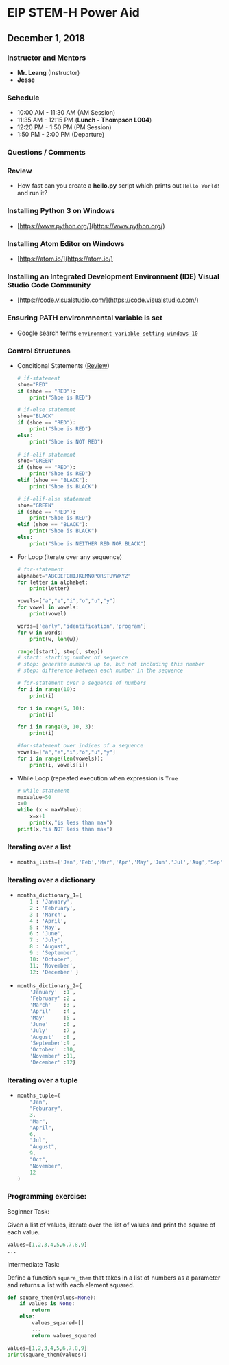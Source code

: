# EIP STEM-H Power Aid
## December 1, 2018

### Instructor and Mentors

*  **Mr. Leang** (Instructor) 
*  **Jesse**

### Schedule

*  10:00 AM - 11:30 AM (AM Session)
*  11:35 AM - 12:15 PM (**Lunch - Thompson L004**)
*  12:20 PM - 1:50 PM (PM Session)
*  1:50 PM - 2:00 PM (Departure)

### Questions / Comments

### Review
  *  How fast can you create a **hello.py** script which prints out `Hello World!` and run it?

### Installing Python 3 on Windows
  * [https://www.python.org/](https://www.python.org/)

### Installing Atom Editor on Windows
  *  [https://atom.io/](https://atom.io/)

### Installing an Integrated Development Environment (IDE) Visual Studio Code Community
  *  [https://code.visualstudio.com/](https://code.visualstudio.com/)

### Ensuring PATH environmnental variable is set
  * Google search terms [`environment variable setting windows 10`](https://www.google.com/search?num=100&q=environment+variable+setting+windows+10&spell=1&sa=X&ved=0ahUKEwjBhdSXq_3eAhXCo4MKHXdDBW8QBQgpKAA&biw=954&bih=1022)

### Control Structures
  *  Conditional Statements ([Review](https://github.com/eip-mason/intro-python/blob/master/session-2/README.md#programming-exercise-truth-table-for-booleans))

        ```python
        # if-statement
        shoe="RED"
        if (shoe == "RED"):
            print("Shoe is RED")
        
        # if-else statement
        shoe="BLACK"
        if (shoe == "RED"):
            print("Shoe is RED")
        else:
            print("Shoe is NOT RED")
    
        # if-elif statement
        shoe="GREEN"
        if (shoe == "RED"):
            print("Shoe is RED")
        elif (shoe == "BLACK"):
            print("Shoe is BLACK")
        
        # if-elif-else statement
        shoe="GREEN"
        if (shoe == "RED"):
            print("Shoe is RED")
        elif (shoe == "BLACK"):
            print("Shoe is BLACK")
        else:
            print("Shoe is NEITHER RED NOR BLACK")
        ```

  *  For Loop (iterate over any sequence)

        ```python
        # for-statement
        alphabet="ABCDEFGHIJKLMNOPQRSTUVWXYZ"
        for letter in alphabet:
            print(letter)
        
        vowels=["a","e","i","o","u","y"]
        for vowel in vowels:
            print(vowel)
        
        words=['early','identification','program']
        for w in words:
            print(w, len(w))

        ```
        

        ```python
        range([start], stop[, step])
        # start: starting number of sequence
        # stop: generate numbers up to, but not including this number
        # step: difference between each number in the sequence
        ```

        ```python
        # for-statement over a sequence of numbers
        for i in range(10):
            print(i)
        
        for i in range(5, 10):
            print(i)

        for i in range(0, 10, 3):
            print(i)

        #for-statement over indices of a sequence
        vowels=["a","e","i","o","u","y"]
        for i in range(len(vowels)):
            print(i, vowels[i])
        ```

  *  While Loop (repeated execution when expression is `True`
  

        ```python
        # while-statement
        maxValue=50
        x=0
        while (x < maxValue):
            x=x+1
            print(x,"is less than max")
        print(x,"is NOT less than max")
        ```

### Iterating over a list

  *  ```python
     months_lists=['Jan','Feb','Mar','Apr','May','Jun','Jul','Aug','Sep','Oct','Nov','Dec']
     ```

### Iterating over a dictionary

  *  ```python
     months_dictionary_1={
         1 : 'January',
         2 : 'February',
         3 : 'March',
         4 : 'April',
         5 : 'May',
         6 : 'June',
         7 : 'July',
         8 : 'August',
         9 : 'September',
         10: 'October',
         11: 'November',
         12: 'December' }
     ```
  
  *  ```python
     months_dictionary_2={
         'January'  :1 ,
         'February' :2 ,
         'March'    :3 ,
         'April'    :4 ,
         'May'      :5 ,
         'June'     :6 ,
         'July'     :7 ,
         'August'   :8 ,
         'September':9 ,
         'October'  :10,
         'November' :11,
         'December' :12}
     ```

### Iterating over a tuple

   *  ```python
      months_tuple=(
          "Jan",
          "Feburary",
          3,
          "Mar",
          "April",
          6,
          "Jul",
          "August",
          9,
          "Oct",
          "November",
          12
      )

### Programming exercise:

Beginner Task:

Given a list of values, iterate over the list of values and print the square of each value.

```python
values=[1,2,3,4,5,6,7,8,9]
...
```

Intermediate Task:

Define a function `square_them` that takes in a list of numbers as a parameter and returns a list with each element squared.


```python
def square_them(values=None):
    if values is None:
        return
    else:
        values_squared=[]
        ...
        return values_squared

values=[1,2,3,4,5,6,7,8,9]
print(square_them(values))
```
